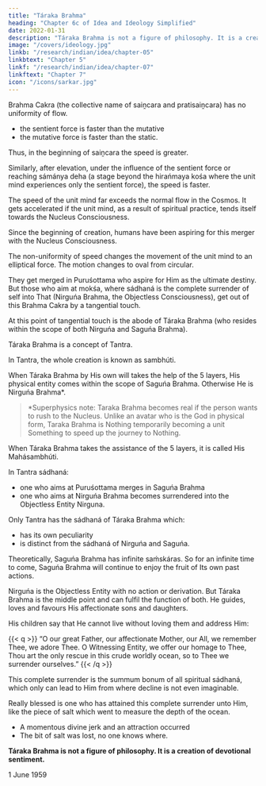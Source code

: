 ```yaml
---
title: "Táraka Brahma"
heading: "Chapter 6c of Idea and Ideology Simplified"
date: 2022-01-31
description: "Táraka Brahma is not a figure of philosophy. It is a creation of devotional sentiment."
image: "/covers/ideology.jpg"
linkb: "/research/indian/idea/chapter-05"
linkbtext: "Chapter 5"
linkf: "/research/indian/idea/chapter-07"
linkftext: "Chapter 7"
icon: "/icons/sarkar.jpg"
---
```



Brahma Cakra (the collective name of saiṋcara and pratisaiṋcara) has no uniformity of flow.

- the sentient force is faster than the mutative
- the mutative force is faster than the static. 

Thus, in the beginning of saiṋcara the speed is greater. 

Similarly, after elevation, under the influence of the sentient force or reaching sámánya deha (a stage beyond the hirańmaya kośa where the unit mind experiences only the sentient force), the speed is faster. 

The speed of the unit mind far exceeds the normal flow in the Cosmos. It gets accelerated if the unit mind, as a result of spiritual practice, tends itself towards the Nucleus Consciousness.

Since the beginning of creation, humans have been aspiring for this merger with the Nucleus Consciousness.

The non-uniformity of speed changes the movement of the unit mind to an elliptical force. The motion changes to oval from circular.

They get merged in Puruśottama who aspire for Him as the ultimate destiny. But those who aim at mokśa, where sádhaná is the complete surrender of self into That (Nirguńa Brahma, the Objectless Consciousness), get out of this Brahma Cakra by a tangential touch.

At this point of tangential touch is the abode of Táraka Brahma (who resides within the scope of both Nirguńa and Saguńa Brahma). 

Táraka Brahma is a concept of Tantra.

In Tantra, the whole creation is known as sambhúti. 

When Táraka Brahma by His own will takes the help of the 5 layers, <!-- (the paiṋcabhútas), --> His physical entity comes within the scope of Saguńa Brahma. Otherwise He is Nirguńa Brahma*. 


> *Superphysics note: Taraka Brahma becomes real if the person wants to rush to the Nucleus. Unlike an avatar who is the God in physical form, Taraka Brahma is Nothing temporarily becoming a unit Something to speed up the journey to Nothing.  


When Táraka Brahma takes the assistance of the 5 layers, <!-- according to Tantra --> it is called His Mahásambhúti.

In Tantra sádhaná<!--  or in Ananda Marga sádhaná -->:
- one who aims at Puruśottama merges in Saguńa Brahma
- one who aims at Nirguńa Brahma becomes surrendered into the Objectless Entity Nirguna. 

Only Tantra has the sádhaná of Táraka Brahma which:
- has its own peculiarity
- is <!--  has been specially defined --> distinct from the sádhaná of Nirguńa and Saguńa. 

Theoretically, Saguńa Brahma has infinite saḿskáras. So for an infinite time to come, Saguńa Brahma will continue to enjoy the fruit of Its own past actions. 

Nirguńa is the Objectless Entity with no action or derivation. But Táraka Brahma is the middle point and can fulfil the function of both. He guides, loves and favours His affectionate sons and daughters.

His children say that He cannot live without loving them and address Him:

{{< q >}}
“O our great Father, our affectionate Mother, our All, we remember Thee, we adore Thee. O Witnessing Entity, we offer our homage to Thee, Thou art the only rescue in this crude worldly ocean, so to Thee we surrender ourselves.” 
{{< /q >}}

This complete surrender is the summum bonum of all spiritual sádhaná, which only can lead to Him from where decline is not even imaginable. 

Really blessed is one who has attained this complete surrender unto Him, like the piece of salt which went to measure the depth of the ocean. 
- A momentous divine jerk and an attraction occurred
- The bit of salt was lost, no one knows where.

**Táraka Brahma is not a figure of philosophy. It is a creation of devotional sentiment.**

1 June 1959
